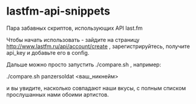 lastfm-api-snippets
===================

Пара забавных скриптов, использующих API last.fm

Чтобы начать использовать - зайдите на страницу http://www.lastfm.ru/api/account/create , зарегистрируйтесь, получите api_key и добавьте его в config.

Дальше можно просто запустить ./compare.sh <user1> <user2>, например:

./compare.sh panzersoldat <ваш_никнейм>

и вы увидите, насколько совпадают наши вкусы, с полным списком прослушанных нами обоими артистов.
